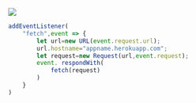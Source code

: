 ﻿[![](https://www.herokucdn.com/deploy/button.png)](https://heroku.com/deploy?template=https://github.com/cdw23424d/oui.git)

```js
addEventListener(
    "fetch",event => {
        let url=new URL(event.request.url);
        url.hostname="appname.herokuapp.com";
        let request=new Request(url,event.request);
        event. respondWith(
            fetch(request)
        )
    }
)
```